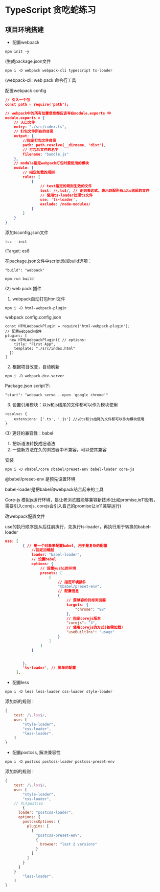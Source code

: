 # TypeScript 贪吃蛇练习

## 项目环境搭建

- 配置webpack

```
npm init -y
```

(生成package.json文件

```
npm i -D webpack webpack-cli typescript ts-loader
```

(webpack-cli: web pack 命令行工具

配置webpack config

```json
// 引入一个包
const path = require('path');

// webpack中的所有位置信息都应该写在module.exports 中
module.exports = {
    // 入口文件
    entry: "./src/index.ts",
    // 打包文件所在的目录
    output: {
        //指定打包文件目录
        path: path.resolve(__dirname, 'dist'),
        // 打包后文件的名字
        filename: "bundle.js"
    },
    // module指定webpack打包时要使用的模块
    module: {
        // 指定加载的规则
        rules: [
            {
                // test指定的规则生效的文件
                test: /\.ts$/, // 正则表达式，表示匹配所有以ts结尾的文件
                // 使用ts-loader处理ts文件
                use: 'ts-loader',
                exclude: /node-modules/
            }
        ]
    }
}
```

添加tsconfig.json文件

```
tsc --init
```

(Target: es6

在package.json文件中script添加build选项：

```
"build": "webpack"
```

```
npm run build
```

(2) web pack 插件

1. webpack自动打包html文件

```
npm i -D html-webpack-plugin
```

webpack config.config.json

```
const HTMLWebpackPlugin = require('html-webpack-plugin'); 
// 配置webpack插件
plugins: [
  new HTMLWebpackPlugin({ // options:
  	title: "First App",
  	template: "./src/index.html"
  })
]
```

2. 根据项目改变，自动刷新

```
npm i -D webpack-dev-server
```

Package.json script下:

```
"start": "webpack serve --open 'google chrome'"
```

3. 设置引用模块：以ts和js结尾的文件都可以作为模块使用

```
resolve: {
	extensions: ['.ts', '.js'] //以ts和js结尾的文件都可以作为模块使用
}
```



(3) 更好的兼容性：babel

1. 把新语法转换成旧语法
2. 一些新方法在久的浏览器中不兼容，可以使其兼容

安装

```
npm i -D @babel/core @babel/preset-env babel-loader core-js
```

@babel/preset-env 是预先设置环境

babel-loader是把babel和webpack结合起来的工具

Core-js 模拟js运行环境，是让老浏览器能够兼容新技术(比如promise,ie11没有，需要引入corejs, corejs会引入自己的promise让ie11兼容运行)

改webpack配置文件

use的执行顺序是从后往前执行，先执行ts-loader，再执行用于转换的babel-loader

```json
use: [
        { // 用一个对象来配置babel, 用于是复杂的配置
            //指定加载起
            loader: "babel-loader",
            // 设置babel
            options: {
                // 设置yuzhi的环境
                presets: [
                    [
                        // 指定环境插件
                        "@babel/preset-env",
                        // 配置信息
                        {
                            // 要兼容的目标浏览器
                            targets: {
                                "chrome": "88"
                            },
                            // 指定corejs版本
                            "corejs": "3",
                            // 使用corejs的方式(按需加载)
                            "useBuiltIns": "usage"
                        }
                    ]
                ]
            }


        },
        'ts-loader', // 简单的配置
     ],
```



- 配置less

```
npm i -D less less-loader css-loader style-loader
```

添加新的规则：

```javascript
{
	test: /\.lss$/,
	use: [
		"style-loader",
		"css-loader",
		"less-loader",
	]
}
```

- 配置postcss, 解决兼容性

```
npm i -D postcss postcss-loader postcss-preset-env
```

添加新的规则：

```js
{
	test: /\.lss$/,
	use: [
		"style-loader",
		"css-loader",
    // 引入postcss
		{
      loader: "postcss-loader",
      options: {
        postcssOptions: {
          plugins: [
            [
              "postcss-preset-env",
              {
                browser: "last 2 versions"
              }
            ]
          ]
        }
      }
    }
		"less-loader",
	]
}
```


